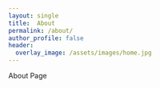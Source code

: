 ```yaml
---
layout: single
title:  About
permalink: /about/
author_profile: false
header:
  overlay_image: /assets/images/home.jpg
---
```


About Page
